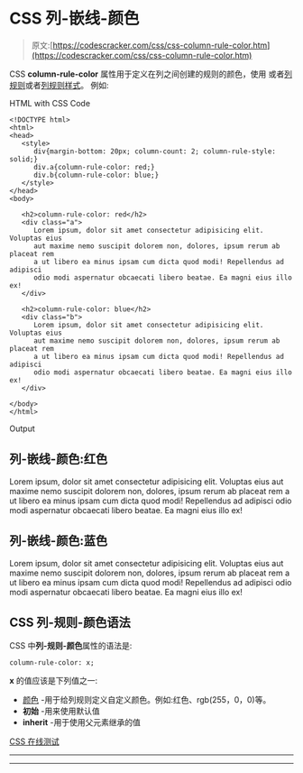 # CSS 列-嵌线-颜色

> 原文:[https://codescracker.com/css/css-column-rule-color.htm](https://codescracker.com/css/css-column-rule-color.htm)

CSS **column-rule-color** 属性用于定义在列之间创建的规则的颜色，使用 或者[列规则](/css/css-column-rule.htm)或者[列规则样式](/css/css-column-rule-style.htm)。 例如:

HTML with CSS Code

```
<!DOCTYPE html>
<html>
<head>
   <style>
      div{margin-bottom: 20px; column-count: 2; column-rule-style: solid;}
      div.a{column-rule-color: red;}
      div.b{column-rule-color: blue;}
   </style>
</head>
<body>

   <h2>column-rule-color: red</h2>
   <div class="a">
      Lorem ipsum, dolor sit amet consectetur adipisicing elit. Voluptas eius
      aut maxime nemo suscipit dolorem non, dolores, ipsum rerum ab placeat rem
      a ut libero ea minus ipsam cum dicta quod modi! Repellendus ad adipisci
      odio modi aspernatur obcaecati libero beatae. Ea magni eius illo ex!
   </div>

   <h2>column-rule-color: blue</h2>
   <div class="b">
      Lorem ipsum, dolor sit amet consectetur adipisicing elit. Voluptas eius
      aut maxime nemo suscipit dolorem non, dolores, ipsum rerum ab placeat rem
      a ut libero ea minus ipsam cum dicta quod modi! Repellendus ad adipisci
      odio modi aspernatur obcaecati libero beatae. Ea magni eius illo ex!
   </div>

</body>
</html>
```

Output

## 列-嵌线-颜色:红色

Lorem ipsum, dolor sit amet consectetur adipisicing elit. Voluptas eius aut maxime nemo suscipit dolorem non, dolores, ipsum rerum ab placeat rem a ut libero ea minus ipsam cum dicta quod modi! Repellendus ad adipisci odio modi aspernatur obcaecati libero beatae. Ea magni eius illo ex!

## 列-嵌线-颜色:蓝色

Lorem ipsum, dolor sit amet consectetur adipisicing elit. Voluptas eius aut maxime nemo suscipit dolorem non, dolores, ipsum rerum ab placeat rem a ut libero ea minus ipsam cum dicta quod modi! Repellendus ad adipisci odio modi aspernatur obcaecati libero beatae. Ea magni eius illo ex!

## CSS 列-规则-颜色语法

CSS 中**列-规则-颜色**属性的语法是:

```
column-rule-color: x;
```

**x** 的值应该是下列值之一:

*   [颜色](/css/css-color-names-codes-rgb-hexadecimal.htm) -用于给列规则定义自定义颜色。例如:红色、rgb(255，0，0)等。
*   **初始** -用来使用默认值
*   **inherit** -用于使用父元素继承的值

[CSS 在线测试](/exam/showtest.php?subid=5)

* * *

* * *